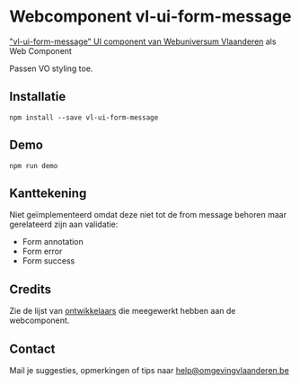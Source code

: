# Webcomponent vl-ui-form-message
["vl-ui-form-message" UI component van Webuniversum Vlaanderen](https://overheid.vlaanderen.be/webuniversum/v3/documentation/forms/vl-ui-form-message/) als Web Component

Passen VO styling toe.

## Installatie
```
npm install --save vl-ui-form-message
```

## Demo
```
npm run demo
```

## Kanttekening
Niet geïmplementeerd omdat deze niet tot de from message behoren maar gerelateerd zijn aan validatie:
* Form annotation
* Form error
* Form success

## Credits
Zie de lijst van [ontwikkelaars](https://github.com/milieuinfo/webcomponent-vl-ui-form-message/graphs/contributors) die meegewerkt hebben aan de webcomponent.

## Contact
Mail je suggesties, opmerkingen of tips naar [help@omgevingvlaanderen.be](mailto:help@omgevingvlaanderen.be)
